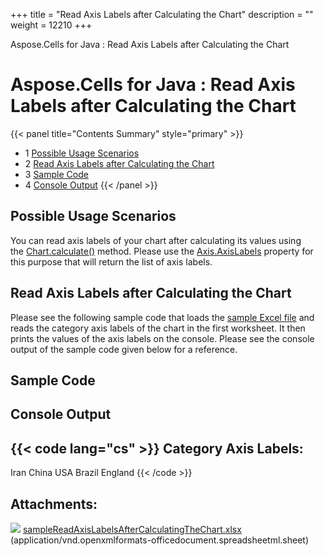+++
title = "Read Axis Labels after Calculating the Chart" 
description = "" 
weight = 12210 
+++

Aspose.Cells for Java : Read Axis Labels after Calculating the Chart  

# Aspose.Cells for Java : Read Axis Labels after Calculating the Chart


{{< panel title="Contents Summary" style="primary" >}}
*   1 [Possible Usage Scenarios](#ReadAxisLabelsafterCalculatingtheChart-PossibleUsageScenarios)
*   2 [Read Axis Labels after Calculating the Chart](#ReadAxisLabelsafterCalculatingtheChart-ReadAxisLabelsafterCalculatingtheChart)
*   3 [Sample Code](#ReadAxisLabelsafterCalculatingtheChart-SampleCode)
*   4 [Console Output](#ReadAxisLabelsafterCalculatingtheChart-ConsoleOutput)
{{< /panel >}}
 

## Possible Usage Scenarios

You can read axis labels of your chart after calculating its values using the [Chart.calculate()](https://apireference.aspose.com/java/cells/com.aspose.cells/chart#calculate()) method. Please use the [Axis.AxisLabels](https://apireference.aspose.com/java/cells/com.aspose.cells/axis#AxisLabels) property for this purpose that will return the list of axis labels.

## Read Axis Labels after Calculating the Chart

Please see the following sample code that loads the [sample Excel file](https://docs2.aspose.com/cells/java/attachments/64454883/64716829.xlsx) and reads the category axis labels of the chart in the first worksheet. It then prints the values of the axis labels on the console. Please see the console output of the sample code given below for a reference.

## Sample Code

## Console Output

{{< code lang="cs" >}}
Category Axis Labels: 
---------------------
Iran
China
USA
Brazil
England
{{< /code >}}

## Attachments:

![](https://docs2.aspose.com/cells/java/images/icons/bullet_blue.gif) [sampleReadAxisLabelsAfterCalculatingTheChart.xlsx](https://docs2.aspose.com/cells/java/attachments/64454883/64716829.xlsx) (application/vnd.openxmlformats-officedocument.spreadsheetml.sheet)  

